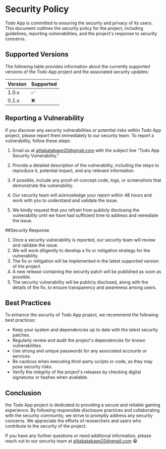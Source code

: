 # Security Policy

Todo App is committed to ensuring the security and privacy of its users.
This document outlines the security policy for the project, including guidelines, reporting vulnerabilities, and the project's response to security concerns.

## Supported Versions

The following table provides information about the currently supported versions of the Todo App project and the associated security updates:

| Version | Supported          |
| ------- | ------------------ |
| 1.0.x   | :white_check_mark: |
| 0.1.x   | :x:                |

## Reporting a Vulnerability

If you discover any security vulnerabilities or potential risks within Todo App project, please report them immediately to our security team. To report a vulnerability, follow these steps:

1. Email us at alitabatabaee20@gmail.com with the subject line "Todo App Security Vulnerability."

2. Provide a detailed description of the vulnerability, including the steps to reproduce it, potential impact, and any relevant information.

3. If possible, include any proof-of-concept code, logs, or screenshots that demonstrate the vulnerability.

4. Our security team will acknowledge your report within 48 hours and work with you to understand and validate the issue.

5. We kindly request that you refrain from publicly disclosing the vulnerability until we have had sufficient time to address and remediate the issue.

##Security Response

1. Once a security vulnerability is reported, our security team will review and validate the issue.
2. We will work diligently to develop a fix or mitigation strategy for the vulnerability.
3. The fix or mitigation will be implemented in the latest supported version of the project.
4. A new release containing the security patch will be published as soon as possible.
5. The security vulnerability will be publicly disclosed, along with the details of the fix, to ensure transparency and awareness among users.

## Best Practices

To enhance the security of Todo App project, we recommend the following best practices:

-   Keep your system and dependencies up to date with the latest security patches.
-   Regularly review and audit the project's dependencies for known vulnerabilities.
-   Use strong and unique passwords for any associated accounts or services.
-   Be cautious when executing third-party scripts or code, as they may pose security risks.
-   Verify the integrity of the project's releases by checking digital signatures or hashes when available.

## Conclusion

the Todo App project is dedicated to providing a secure and reliable gaming experience.
By following responsible disclosure practices and collaborating with the security community, we strive to promptly address any security concerns. We appreciate the efforts of researchers and users who contribute to the security of the project.

If you have any further questions or need additional information, please reach out to our security team at alitabatabaee20@gmail.com 😁
